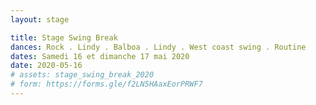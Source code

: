```yaml
---
layout: stage

title: Stage Swing Break
dances: Rock . Lindy . Balboa . Lindy . West coast swing . Routine
dates: Samedi 16 et dimanche 17 mai 2020
date: 2020-05-16
# assets: stage_swing_break_2020
# form: https://forms.gle/f2LN5HAaxEorPRWF7
---
```

